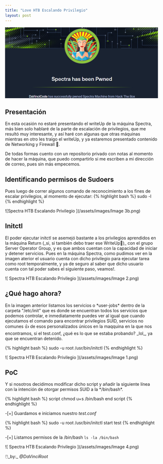 ```yaml
---
title: "Love HTB Escalando Privilegio"
layout: post
---
```

![Spectra HTB](/assets/images/Spectra.png)

<h2>Presentación</h2>
En esta ocasión no estaré presentando el writeUp de la máquina Spectra, más bien solo hablaré de la parte de escalación de privilegios, que me resultó muy interesante, y así haré con algunas que otras máquinas mientras en otro les traigo el writeUp, y ya estaremos presentado contenido de Networking y Firewall 🤯.

De todas formas cuento con un repositorio privado con notas al momento de hacer la máquina, que puedo compartirlo si me escriben a mi dirección de correo, pues sin más empecemos. 

<h2>Identificando permisos de Sudoers</h2>
Pues luego de correr algunos comando de reconocimiento a los fines de escalar privilegios, al momento de ejecutar:
{% highlight bash %}  sudo -l  {% endhighlight %}

![Spectra HTB Escalando Privilegio ](/assets/images/Image 3b.png)

<h2>Initctl</h2>
El poder ejecutar initctl se asemejó bastante a los privilegios aprendidos en la máquina Return (_si, si también debo traer ese WriteUp📝)_ con el grupo Server Operator Group, y es que ambos cuentan con la capacidad de iniciar y detener servicios. Pues en la máquina Spectra, como pudimos ver en la imagen aterior el usuario cuenta con dicho privilegio para ejecutar tarea como root temporalmente, y ya de seguro al saber que dicho usuario cuenta con tal poder sabes el siguiente paso, veamos!.

![ Spectra HTB Escalando Privilegio ](/assets/images/Image 2.png)

<h2> ¿Qué hago ahora? </h2>
En la imagen anterior listamos los servicios o *user-jobs* dentro de la carpeta "/etc/init" que es donde se encuentran todos los servicios que podemos controlar, e inmediatamente puedes ver al igual que cuando ejecutamos el comando para encontrar privilegios SUID, servicios no comunes 👍 de esos personalizados únicos en la maqquina en la que nos encontramos, si el test.conf, ¿qué es lo que se estaba probando? _lol_, ya que se encuentran detenido. 

{% highlight bash %} sudo -u root /usr/bin/initctl {% endhighlight %}

![ Spectra HTB Escalando Privilegio ](/assets/images/Image 1.png)

<h2>PoC</h2>
Y si nosotros decidimos modificar dicho script y añadir la siguiente línea con la intención de otorgar permisos SUID a la */bin/bash*.

{% highlight bash %}
script
    chmod u+s /bin/bash
end script
{% endhighlight %}

-[+] Guardamos e iniciamos nuestro *test.conf*
 
{% highlight bash %} sudo -u root /usr/bin/initctl start test {% endhighlight %}

-[+] Listamos permisos de la /bin/bash `ls -la /bin/bash`

![ Spectra HTB Escalando Privilegio ](/assets/images/Image 4.png)

🖱️_by:_ *@DaVinciRoot*

